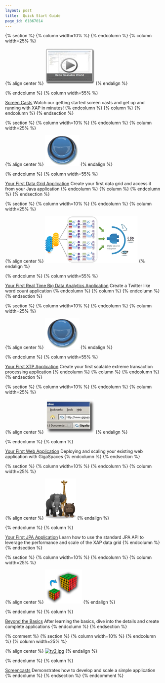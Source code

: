 ```yaml
---
layout: post
title:  Quick Start Guide
page_id: 61867014
---
```


{% section %}
{% column width=10% %}
{% endcolumn %}
{% column width=25% %}

{% align center %}
[![screencasts-single.jpg](/attachment_files/screencasts-single.jpg)](/xap96/screen-casts.html)
{% endalign %}

{% endcolumn %}
{% column width=55% %}

[Screen Casts](/xap96/screen-casts.html)
Watch our getting started screen casts and get up and running with XAP in minutes!
{% endcolumn %}
{% column %}
{% endcolumn %}
{% endsection %}

{% section %}
{% column width=10% %}
{% endcolumn %}
{% column width=25% %}

{% align center %}
[![button2.jpg](/attachment_files/button2.jpg)](/xap96/your-first-data-grid-application.html)
{% endalign %}

{% endcolumn %}
{% column width=55% %}

[Your First Data Grid Application](/xap96/your-first-data-grid-application.html)
Create your first data grid and access it from your Java application
{% endcolumn %}
{% column %}
{% endcolumn %}
{% endsection %}

{% section %}
{% column width=10% %}
{% endcolumn %}
{% column width=25% %}

{% align center %}
[![rt_arch.png](/attachment_files/rt_arch.png)](/xap96/your-first-real-time-big-data-analytics-application.html)
{% endalign %}

{% endcolumn %}
{% column width=55% %}

[Your First Real Time Big Data Analytics Application](/xap96/your-first-real-time-big-data-analytics-application.html)
Create a Twitter like word count application
{% endcolumn %}
{% column %}
{% endcolumn %}
{% endsection %}

{% section %}
{% column width=10% %}
{% endcolumn %}
{% column width=25% %}

{% align center %}
[![button2.jpg](/attachment_files/button2.jpg)](/xap96/your-first-xtp-application.html)
{% endalign %}

{% endcolumn %}
{% column width=55% %}

[Your First XTP Application](/xap96/your-first-xtp-application.html)
Create your first scalable extreme transaction processing application
{% endcolumn %}
{% column %}
{% endcolumn %}
{% endsection %}

{% section %}
{% column width=10% %}
{% endcolumn %}
{% column width=25% %}

{% align center %}
[![web-icon.jpg](/attachment_files/web-icon.jpg)](/xap96/your-first-web-application.html)
{% endalign %}

{% endcolumn %}
{% column %}

[Your First Web Application](/xap96/your-first-web-application.html)
Deploying and scaling your existing web application with GigaSpaces
{% endcolumn %}
{% endsection %}

{% section %}
{% column width=10% %}
{% endcolumn %}
{% column width=25% %}

{% align center %}
[![Your First JPA Application](/attachment_files/animals.png)](/xap96/your-first-jpa-application.html)
{% endalign %}

{% endcolumn %}
{% column %}

[Your First JPA Application](/xap96/your-first-jpa-application.html)
Learn how to use the standard JPA API to leverage the performance and scale of the XAP data grid
{% endcolumn %}
{% endsection %}

{% section %}
{% column width=10% %}
{% endcolumn %}
{% column width=25% %}

{% align center %}
[![scale2.jpg](/attachment_files/scale2.jpg)](/xap96/beyond-the-basics.html)
{% endalign %}

{% endcolumn %}
{% column %}

[Beyond the Basics](/xap96/beyond-the-basics.html)
After learning the basics, dive into the details and create complete applications
{% endcolumn %}
{% endsection %}

{% comment %}
{% section %}
{% column width=10% %}
{% endcolumn %}
{% column width=25% %}

{% align center %}
[![tv2.jpg](/attachment_files/tv2.jpg)](/xap96/screen-casts.html)
{% endalign %}

{% endcolumn %}
{% column %}

[Screencasts](/xap96/screen-casts.html)
Demonstrates how to develop and scale a simple application
{% endcolumn %}
{% endsection %}
{% endcomment %}
